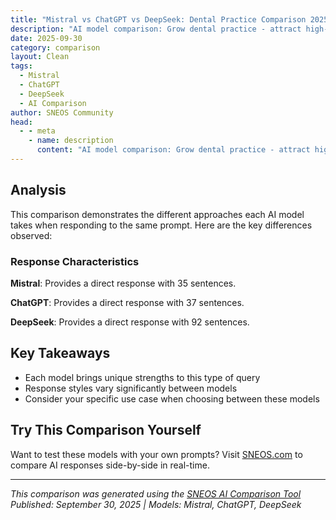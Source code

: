 ```yaml
---
title: "Mistral vs ChatGPT vs DeepSeek: Dental Practice Comparison 2025"
description: "AI model comparison: Grow dental practice - attract high-value cosmetic dentistry patients..."
date: 2025-09-30
category: comparison
layout: Clean
tags:
  - Mistral
  - ChatGPT
  - DeepSeek
  - AI Comparison
author: SNEOS Community
head:
  - - meta
    - name: description
      content: "AI model comparison: Grow dental practice - attract high-value cosmetic dentistry patients..."
---
```


<ChatComparison
  title="Mistral vs ChatGPT vs DeepSeek: Dental Practice Comparison 2025"
  prompt="Grow dental practice - attract high-value cosmetic dentistry patients"
  :responses='{
    "Mistral": "To grow your dental practice and attract high-value cosmetic dentistry patients, consider the following strategies:\n\n1. **Define Your Target Audience:**\n   - Age: Typically, adults aged 25-65.\n   - Income: Middle to high-income households.\n   - Lifestyle: Individuals who value appearance, self-confidence, and oral health.\n   - Occupation: Professionals, executives, and entrepreneurs.\n\n2. **Build a Strong Online Presence:**\n   - **Website:** Create an attractive, user-friendly website showcasing your cosmetic dentistry services, before-and-after photos, and patient testimonials.\n   - **SEO:** Optimize your website for local search to attract patients in your area.\n   - **Social Media:** Engage with your audience on platforms like Instagram, Facebook, and Pinterest. Share success stories, educational content, and behind-the-scenes looks at your practice.\n\n3. **Content Marketing:**\n   - Blog regularly about cosmetic dentistry topics, such as the benefits of procedures, candidacy, and what to expect during treatments.\n   - Create videos and infographics to educate patients and showcase your expertise.\n\n4. **Reputation Management:**\n   - Encourage satisfied patients to leave positive reviews on Google, Yelp, and Facebook.\n   - Respond professionally to negative reviews to demonstrate your commitment to patient satisfaction.\n\n5. **Partnerships and Referrals:**\n   - Partner with local businesses, such as spas, salons, and fitness centers, to cross-promote each other\u0027s services.\n   - Establish referral programs with other dental practices and medical professionals.\n\n6. **Paid Advertising:**\n   - Consider pay-per-click (PPC) advertising on Google and social media platforms to reach a larger audience.\n   - Target high-value keywords related to cosmetic dentistry, such as \u0022teeth whitening,\u0022 \u0022dental veneers,\u0022 and \u0022Invisalign.\u0022\n\n7. **Host Events and Open Houses:**\n   - Organize events focused on cosmetic dentistry, offering free consultations, demonstrations, and special promotions.\n   - Collaborate with local influencers and bloggers to increase event visibility.\n\n8. **Offer Financing Options:**\n   - Provide flexible financing plans to make cosmetic dentistry more affordable for patients.\n   - Partner with third-party financing companies, such as CareCredit or LendingClub.\n\n9. **Train Your Team:**\n   - Ensure your staff is knowledgeable about cosmetic dentistry procedures and can effectively communicate the benefits to patients.\n   - Encourage excellent customer service to create a welcoming and comfortable environment.\n\n10. **Measure and Adjust Your Strategies:**\n    - Track the success of your marketing efforts using tools like Google Analytics.\n    - Continuously refine your strategies based on performance data to maximize your return on investment.\n\nBy implementing these strategies, you\u0027ll be well on your way to attracting high-value cosmetic dentistry patients and growing your dental practice.",
    "ChatGPT": "Attracting high-value cosmetic dentistry patients to grow your dental practice involves targeted marketing, excellent patient experience, and showcasing your expertise. Here are some effective strategies:\n\n### 1. Define Your Target Audience\n- Identify demographics likely to invest in cosmetic dentistry (age, income, lifestyle).\n- Focus on patients interested in procedures like veneers, teeth whitening, Invisalign, dental implants, etc.\n\n### 2. Build a Strong Online Presence\n- **Professional Website:** Showcase cosmetic procedures with before-and-after photos, patient testimonials, and clear information.\n- **SEO:** Optimize for keywords like \u201Ccosmetic dentist near me,\u201D \u201Cveneers specialist,\u201D or \u201Cbest teeth whitening.\u201D\n- **Local SEO:** Ensure your practice appears in local searches via Google My Business. Encourage satisfied patients to leave positive reviews.\n\n### 3. Showcase Your Expertise\n- Publish blog posts or videos explaining cosmetic procedures, benefits, and patient success stories.\n- Share case studies with detailed results.\n- Host webinars or informational events on cosmetic dental treatments.\n\n### 4. Utilize Social Media Marketing\n- Post engaging content on platforms like Instagram, Facebook, and TikTok showcasing transformations.\n- Use targeted ads focusing on demographics interested in cosmetic enhancements.\n- Collaborate with local influencers to increase your practice\u2019s visibility.\n\n### 5. Offer Complimentary Consultations\n- Provide no-obligation cosmetic dentistry consultations to build trust and showcase your expertise.\n- Use consultations to educate patients and personalize treatment plans.\n\n### 6. Network and Build Referrals\n- Develop relationships with local beauty salons, spas, and wellness centers for cross-referrals.\n- Encourage satisfied cosmetic dentistry patients to refer friends and family by implementing a referral program.\n\n### 7. Provide Exceptional Patient Experience\n- Use advanced technology for comfort (e.g., digital impressions, sedation options).\n- Train staff to be knowledgeable and friendly.\n- Follow up post-treatment with excellent care and communication.\n\n### 8. Run Targeted Promotions and Financing Options\n- Offer limited-time discounts on cosmetic procedures.\n- Provide financing plans or payment options to make high-value treatments more accessible.\n\n### 9. Participate in Community and Professional Events\n- Sponsor local events or charity functions to increase practice visibility.\n- Attend and speak at dental conferences to learn and demonstrate expertise.\n\n---\n\nBy combining these approaches, you can attract and retain high-value cosmetic dentistry patients and grow your practice effectively. If you need help crafting a marketing plan or patient outreach strategy, I\u2019m here to assist!",
    "DeepSeek": "Of course. Attracting high-value cosmetic dentistry patients requires a shift from being a general dental provider to a trusted, premium brand. These patients aren\u0027t just buying a procedure; they are investing in confidence, aesthetics, and an exceptional experience.\n\nHere is a comprehensive strategy to grow your dental practice by attracting high-value cosmetic dentistry patients.\n\n### Phase 1: Foundation \u0026 Internal Positioning\n\nBefore you can attract these patients, your practice must be ready to deliver a world-class experience.\n\n**1. Define Your \u0022Iconic\u0022 Cosmetic Services:**\n*   **Specialize:** Don\u0027t be a \u0022jack of all trades.\u0022 Become known for something specific:\n    *   **Smile Makeovers \u0026 Veneers:** The gold standard for cosmetic transformation.\n    *   **Invisalign Elite Provider:** Position yourself as the go-to expert for clear aligners.\n    *   **Full-Mouth Rehabilitation:** For the most complex cases requiring multidisciplinary care.\n*   **Brand Your Services:** Create compelling names for your offerings, e.g., \u0022The Signature Smile Makeover,\u0022 \u0022The Executive Smile Package.\u0022\n\n**2. Invest in the Right Technology:**\nHigh-value patients expect modern, efficient, and comfortable technology.\n*   **3D Intraoral Scanners** (iTero, 3Shape): Eliminate messy impressions. Show patients a digital preview immediately.\n*   **CEREC or other CAD/CAM Systems:** Offer \u0022Crowns in a Day.\u0022 This is a massive value proposition.\n*   **Digital Smile Design (DSD) Software:** This is critical. Use it to digitally design the new smile *with* the patient, so they can see the potential outcome before any work begins.\n*   **CBCT Scanner:** For advanced planning, especially for implants.\n\n**3. Create a Luxury Patient Experience:**\nFrom the first call to the follow-up, every touchpoint must scream \u0022premium.\u0022\n*   **The Consultation:** This is your most important appointment. Block out 60-90 minutes. It should include:\n    *   A dedicated consultation room (not a clinical operatory).\n    *   A thorough listen to the patient\u0027s desires and fears.\n    *   Use of DSD to create a digital mock-up.\n    *   A clear, detailed financial quote with flexible payment options.\n*   **Amenities:** Offer a concierge-level experience: refreshments, warm towels, noise-canceling headphones, blankets.\n*   **Team Training:** Every staff member, from the front desk to the dental assistant, must understand they are in the business of customer service and sales. They should be trained to use positive, aesthetic-focused language.\n\n---\n\n### Phase 2: Marketing \u0026 External Attraction\n\nNow that your practice is primed, it\u0027s time to attract the right audience.\n\n**1. A Premium, Conversion-Focused Website:**\nYour website is your digital front door.\n*   **Before \u0026 After Gallery:** This is non-negotiable. Invest in professional, high-quality photography and videography of your best cases. Organize them by procedure (veneers, implants, etc.).\n*   **Patient Testimonials:** Video testimonials are incredibly powerful. Feature patients who fit your target demographic, talking about their life-changing experience and how it boosted their confidence.\n*   **Doctor\u0027s Bio:** Build trust and authority. Highlight credentials, postgraduate training in cosmetic dentistry, and affiliations (e.g., American Academy of Cosmetic Dentistry).\n*   **Clear Call-to-Actions (CTAs):** \u0022Schedule Your Complimentary Smile Consultation,\u0022 \u0022Download Our Guide to a Perfect Smile.\u0022\n\n**2. Master Content Marketing \u0026 Social Proof:**\n*   **Instagram \u0026 Facebook:** The visual platforms for cosmetic dentistry.\n    *   Post stunning before-and-afters (Reels are highly effective).\n    *   Share \u0022behind-the-scenes\u0022 glimpses of the technology and process.\n    *   Run targeted ads to demographics in affluent zip codes, targeting interests like \u0022luxury travel,\u0022 \u0022fine dining,\u0022 \u0022high net-worth individuals.\u0022\n*   **Google Business Profile:**\n    *   Ensure your profile is complete with photos, services, and your website link.\n    *   Actively encourage happy patients to leave 5-star reviews. Respond to all reviews professionally.\n*   **Blog \u0026 SEO:**\n    *   Write articles that answer your ideal patient\u0027s questions: \u0022Porcelain Veneers vs. Lumineers,\u0022 \u0022The True Cost of a Smile Makeover,\u0022 \u0022What to Expect During Your Invisalign Journey.\u0022\n    *   Optimize your site for local search terms like \u0022*[Your City] cosmetic dentist*\u0022 or \u0022*best veneers near me*.\u0022\n\n**3. Strategic Partnerships \u0026 Networking:**\nGo where your ideal patients are.\n*   **Luxury Aligned Businesses:**\n    *   Build relationships with high-end hair salons, spas, aesthetic med-spas, plastic surgeons, and luxury wedding planners. Offer a formal referral program.\n    *   Partner with high-end country clubs, art galleries, or luxury car dealerships for sponsored events or guest lectures.\n*   **Professional Influencers:**\n    *   Identify local influencers, news anchors, or real estate agents whose smile could be their \u0022brand.\u0022 Offer a significant discount or complimentary treatment in exchange for a documented social media campaign and testimonial.\n\n---\n\n### Phase 3: The Sales Process \u0026 Value Communication\n\n**1. The Financial Conversation:**\nHigh-value patients are often less price-sensitive and more value-sensitive.\n*   **Don\u0027t Lead with Price:** Lead with transformation, confidence, and quality.\n*   **Offer Payment Options:** Partner with third-party financiers like **CareCredit** or **Prosper Healthcare Lending** specifically for elective procedures. Presenting a monthly payment plan makes large investments feel more accessible.\n*   **Use \u0022Investment\u0022 Language:** Frame the cost as a \u0022lifelong investment in your confidence\u0022 rather than an \u0022expense.\u0022\n\n**2. Build Trust, Don\u0027t Just Sell:**\n*   **Listen More Than You Talk:** Understand their \u0022why.\u0022 Are they getting married? Advancing their career? Finally doing something for themselves?\n*   **Under-Promise and Over-Deliver:** Be realistic about timelines and outcomes, then strive to exceed expectations.\n*   **Provide a \u0022Smile Trial\u0022 or \u0022Wax-Up\u0022:** For major cases, let the patient see and feel a temporary version of their new smile. This closes the deal by making the outcome tangible.\n\n### Quick-Start Action Plan\n\n1.  **Week 1-2:** Audit your website. Is the messaging and imagery premium? If not, plan a photoshoot of your best 3-5 cases.\n2.  **Week 3-4:** Train your front desk team on the new \u0022Smile Consultation\u0022 offer and script the initial phone call.\n3.  **Month 2:** Implement Digital Smile Design (DSD) into your consultation process.\n4.  **Month 3:** Launch a targeted Facebook/Instagram ad campaign for \u0022Complimentary Smile Consultations\u0022 in your chosen affluent zip codes.\n5.  **Ongoing:** Ask every happy cosmetic patient for a video testimonial and online review.\n\nBy implementing this multi-phase strategy, you will systematically transform your practice into a sought-after destination for patients seeking not just dental work, but a life-enhancing aesthetic transformation."
  }'
  published-date="16:01"
/>

## Analysis

This comparison demonstrates the different approaches each AI model takes when responding to the same prompt. Here are the key differences observed:

### Response Characteristics

**Mistral**: Provides a direct response with 35 sentences. 

**ChatGPT**: Provides a direct response with 37 sentences. 

**DeepSeek**: Provides a direct response with 92 sentences. 

## Key Takeaways

- Each model brings unique strengths to this type of query
- Response styles vary significantly between models
- Consider your specific use case when choosing between these models

## Try This Comparison Yourself

Want to test these models with your own prompts? Visit [SNEOS.com](https://sneos.com) to compare AI responses side-by-side in real-time.

---

*This comparison was generated using the [SNEOS AI Comparison Tool](https://sneos.com)*
*Published: September 30, 2025 | Models: Mistral, ChatGPT, DeepSeek*
